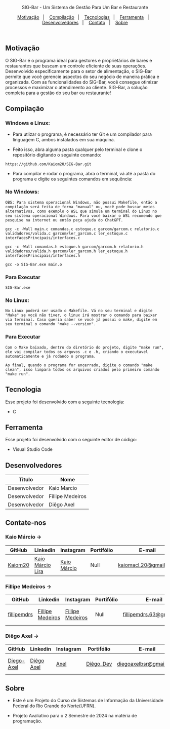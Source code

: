 <p align="center">
SIG-Bar - Um Sistema de Gestão Para Um Bar e Restaurante
</p>

<p align="center">
  <a href="#-motivacao">Motivação</a>&nbsp;&nbsp;&nbsp;|&nbsp;&nbsp;&nbsp;
  <a href="#-compilacao">Compilação</a>&nbsp;&nbsp;&nbsp;|&nbsp;&nbsp;&nbsp;
  <a href="#-tecnologia">Tecnologias</a>&nbsp;&nbsp;&nbsp;|&nbsp;&nbsp;&nbsp;
  <a href="#-ferramenta">Ferramenta</a>&nbsp;&nbsp;&nbsp;|&nbsp;&nbsp;&nbsp;
  <a href="#-desenvolvedores">Desenvolvedores</a>&nbsp;&nbsp;&nbsp;|&nbsp;&nbsp;&nbsp;
  <a href="#-contato">Contato</a>&nbsp;&nbsp;&nbsp;|&nbsp;&nbsp;&nbsp;
  <a href="#-sobre">Sobre</a>
</p>
<br>

## Motivação

O SIG-Bar é o programa ideal para gestores e proprietários de bares e restaurantes que buscam um controle eficiente de suas operações. Desenvolvido especificamente para o setor de alimentação, o SIG-Bar permite que você gerencie aspectos do seu negócio de maneira prática e organizada. Com as funcionalidades do SIG-Bar, você consegue otimizar processos e maximizar o atendimento ao cliente. SIG-Bar, a solução completa para a gestão do seu bar ou restaurante!

## Compilação

 ### Windows e Linux:

 - Para utlizar o programa, é necessário ter Git e um compilador para linguagem C, ambos instalados em sua máquina.

 - Feito isso, abra alguma pasta qualquer pelo terminal e clone o repositório digitando o seguinte comando:

```shell
https://github.com/Kaiom20/SIG-Bar.git
 ```
- Para compilar e rodar o programa, abra o terminal, vá até a pasta do programa e digite os seguintes comandos em sequência:

### No Windows:

```shell
OBS: Para sistema operacional Windows, não possui Makefile, então a compilação será feita de forma "manual" ou, você pode buscar meios alternativos, como exemplo o WSL que simula um terminal do Linux no seu sistema operacional Windows. Para você baixar o WSL recomendo que pesquise na internet ou então peça ajuda do ChatGPT.
```

```shell
gcc -c -Wall main.c comandas.c estoque.c garcom/garcom.c relatorio.c validadores/valida.c garcom/ler_garcom.c ler_estoque.c interfacesPrincipais/interfaces.c
```

```shell
gcc -c -Wall comandas.h estoque.h garcom/garcom.h relatorio.h validadores/valida.h garcom/ler_garcom.h ler_estoque.h interfacesPrincipais/interfaces.h
```

```shell
gcc -o SIG-Bar.exe main.o
```
### Para Executar

```shell
SIG-Bar.exe
```

### No Linux:

```shell
No Linux poderá ser usado o Makefile. Vá no seu terminal e digite "Make" se você não tiver, o linux irá mostrar o comando para baixar via terminal. Caso queria saber se você já possui o make, digite em seu terminal o comando "make --version".
```

### Para Executar

```shell
Com o Make baixado, dentro do diretório do projeto, digite "make run", ele vai compilar todos os arquvos .c e .h, criando o executavel automaticamente e já rodando o programa.
```

```shell
Ao final, quando o programa for encerrado, digite o comando "make clean", isso limpara todos os arquivos criados pelo primeiro comando "make run".
```

##  Tecnologia

Esse projeto foi desenvolvido com a seguinte tecnologia:

- C

##  Ferramenta
Esse projeto foi desenvolvido com o seguinte editor de código:

- Visual Studio Code

##  Desenvolvedores 

| Titulo | Nome |
| ------ | ------ |
| Desenvolvedor | Kaio Marcio |
| Desenvolvedor | Fillipe Medeiros |
| Desenvolvedor | Diêgo Axel |

## Contate-nos

### Kaio Márcio ->

| GitHub | Linkedin | Instagram | Portifólio | E-mail | Celular |
| ------ | ------ | ------ | ------ | ------ | ------ |
| [Kaiom20](https://github.com/Kaiom20) | [Kaio Márcio Lira](https://www.linkedin.com/in/kaio-márcio-lira-24264b2b7/) | [Kaio Márcio](https://www.instagram.com/kaiom.20/) | Null | kaiomacl.20@gmail.com | (83) 98716-3046 |

### Fillipe Medeiros ->

| GitHub | Linkedin | Instagram | Portifólio | E-mail | Celular |
| ------ | ------ | ------ | ------ | ------ | ------ |
| [fillipemdrs](https://github.com/fillipemdrs) | [Fillipe Medeiros](https://www.linkedin.com/in/fillipe-medeiros-ara%C3%BAjo-morais-13bb68334/) | [Fillipe Medeiros](https://www.instagram.com/fillipemdrs/) | Null | fillipemdrs.63@gmail.com | (83) 98131-6252 |

### Diêgo Axel ->

| GitHub | Linkedin | Instagram | Portifólio | E-mail | Celular |
| ------ | ------ | ------ | ------ | ------ | ------ |
| [Diego-Axel](https://github.com/Diego-Axel) | [Diêgo Axel](https://www.linkedin.com/in/di%C3%AAgo-axel-1684452b5/) | [Axel](https://www.instagram.com/diegoaxelbsr/) | [Diêgo_Dev](https://diego-axel.github.io/) | diegoaxelbsr@gmail.com | (84) 99977-4459 |

##  Sobre

- Este é um Projeto do Curso de Sistemas de Informação da Universidade Federal do Rio Grande do Norte(UFRN).

- Projeto Avaliativo para o 2 Semestre de 2024 na matéria de programação.
